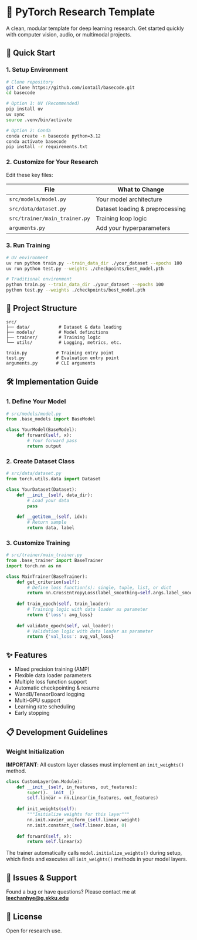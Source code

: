 # 🔬 PyTorch Research Template

A clean, modular template for deep learning research. Get started quickly with computer vision, audio, or multimodal projects.

## 🚀 Quick Start

### 1. Setup Environment

```bash
# Clone repository
git clone https://github.com/iontail/basecode.git
cd basecode

# Option 1: UV (Recommended)
pip install uv
uv sync
source .venv/bin/activate

# Option 2: Conda
conda create -n basecode python=3.12
conda activate basecode
pip install -r requirements.txt
```

### 2. Customize for Your Research

Edit these key files:

| File | What to Change |
|------|----------------|
| `src/models/model.py` | Your model architecture |
| `src/data/dataset.py` | Dataset loading & preprocessing |
| `src/trainer/main_trainer.py` | Training loop logic |
| `arguments.py` | Add your hyperparameters |

### 3. Run Training

```bash
# UV environment
uv run python train.py --train_data_dir ./your_dataset --epochs 100
uv run python test.py --weights ./checkpoints/best_model.pth

# Traditional environment
python train.py --train_data_dir ./your_dataset --epochs 100
python test.py --weights ./checkpoints/best_model.pth
```

## 📁 Project Structure

```
src/
├── data/           # Dataset & data loading
├── models/         # Model definitions
├── trainer/        # Training logic
└── utils/          # Logging, metrics, etc.

train.py           # Training entry point
test.py            # Evaluation entry point
arguments.py       # CLI arguments
```

## 🛠️ Implementation Guide

### 1. Define Your Model
```python
# src/models/model.py
from .base_models import BaseModel

class YourModel(BaseModel):
    def forward(self, x):
        # Your forward pass
        return output
```

### 2. Create Dataset Class
```python
# src/data/dataset.py
from torch.utils.data import Dataset

class YourDataset(Dataset):
    def __init__(self, data_dir):
        # Load your data
        pass
    
    def __getitem__(self, idx):
        # Return sample
        return data, label
```

### 3. Customize Training
```python
# src/trainer/main_trainer.py
from .base_trainer import BaseTrainer
import torch.nn as nn

class MainTrainer(BaseTrainer):
    def get_criterion(self):
        # Define loss function(s): single, tuple, list, or dict
        return nn.CrossEntropyLoss(label_smoothing=self.args.label_smoothing)
    
    def train_epoch(self, train_loader):
        # Training logic with data loader as parameter
        return {'loss': avg_loss}
    
    def validate_epoch(self, val_loader):
        # Validation logic with data loader as parameter
        return {'val_loss': avg_val_loss}
```

## ✨ Features

- Mixed precision training (AMP)
- Flexible data loader parameters
- Multiple loss function support
- Automatic checkpointing & resume
- WandB/TensorBoard logging
- Multi-GPU support
- Learning rate scheduling
- Early stopping


## 📋 Development Guidelines

### Weight Initialization

**IMPORTANT**: All custom layer classes must implement an `init_weights()` method.

```python
class CustomLayer(nn.Module):
    def __init__(self, in_features, out_features):
        super().__init__()
        self.linear = nn.Linear(in_features, out_features)
    
    def init_weights(self):
        """Initialize weights for this layer"""
        nn.init.xavier_uniform_(self.linear.weight)
        nn.init.constant_(self.linear.bias, 0)
    
    def forward(self, x):
        return self.linear(x)
```

The trainer automatically calls `model.initialize_weights()` during setup, which finds and executes all `init_weights()` methods in your model layers.

## 🐛 Issues & Support

Found a bug or have questions? Please contact me at **leechanhye@g.skku.edu**

## 📄 License

Open for research use.